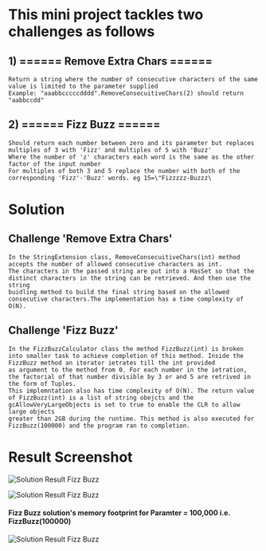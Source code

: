 # This mini project tackles two challenges as follows

## 1) ====== Remove Extra Chars ======
	Return a string where the number of consecutive characters of the same value is limited to the parameter supplied
	Example: "aaabbcccccdddd".RemoveConsecuitiveChars(2) should return "aabbccdd"

## 2) ====== Fizz Buzz ======
	Should return each number between zero and its parameter but replaces multiples of 3 with 'Fizz' and multiples of 5 with 'Buzz'
    Where the number of 'z' characters each word is the same as the other factor of the input number
    For multiples of both 3 and 5 replace the number with both of the corresponding 'Fizz'-'Buzz' words. eg 15=\"Fizzzzz-Buzzz\

# Solution

## Challenge 'Remove Extra Chars'
	In the StringExtension class, RemoveConsecuitiveChars(int) method accepts the number of allowed consecutive characters as int.
	The characters in the passed string are put into a HasSet so that the distinct characters in the string can be retrieved. And then use the string
	buidling method to build the final string based on the allowed consecutive characters.The implementation has a time complexity of O(N).

## Challenge 'Fizz Buzz'
	In the FizzBuzzCalculator class the method FizzBuzz(int) is broken into smaller task to achieve completion of this method. Inside the FizzBuzz method an iterator ietrates till the int provided
	as argument to the method from 0. For each number in the ietration, the factorial of that number divisible by 3 or and 5 are retrived in the form of Tuples.
	This implemntation also has time complexity of O(N). The return value of FizzBuzz(int) is a list of string obejcts and the gcAllowVeryLargeObjects is set to true to enable the CLR to allow large objects
	greater than 2GB during the runtime. This method is also executed for FizzBuzz(100000) and the program ran to completion. 
	
# Result Screenshot

![Solution Result Fizz Buzz](https://user-images.githubusercontent.com/8515608/33633571-43848d1a-da09-11e7-8914-d4fc19773d93.png "Remove repetetive characters")
	
![Solution Result Fizz Buzz](https://user-images.githubusercontent.com/8515608/33633569-434677f0-da09-11e7-81aa-df4bfc00ee88.png "Fizz Buzz output on console")

#### Fizz Buzz solution's memory footprint for Paramter = 100,000 i.e. FizzBuzz(100000)

![Solution Result Fizz Buzz](https://user-images.githubusercontent.com/8515608/33633570-436ac4ca-da09-11e7-922d-1290c942d8fb.png "Fizz Buzz application footprint on memory for Paramter = 100,000")

